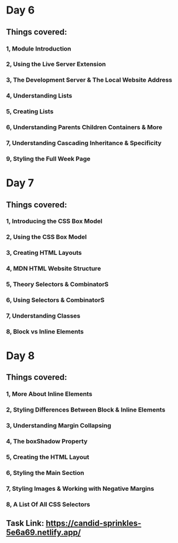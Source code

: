 # Day 6
## Things covered:
### 1, Module Introduction
### 2, Using the Live Server Extension
### 3, The Development Server & The Local Website Address
### 4, Understanding Lists
### 5, Creating Lists
### 6, Understanding Parents Children Containers & More
### 7, Understanding Cascading Inheritance & Specificity
### 9, Styling the Full Week Page
##
# Day 7
## Things covered:
### 1, Introducing the CSS Box Model
### 2, Using the CSS Box Model
### 3, Creating HTML Layouts
### 4, MDN HTML Website Structure
### 5, Theory Selectors & CombinatorS
### 6, Using Selectors & CombinatorS
### 7, Understanding Classes
### 8, Block vs Inline Elements
##
# Day 8
## Things covered:
### 1, More About Inline Elements
### 2, Styling Differences Between Block & Inline Elements
### 3, Understanding Margin Collapsing
### 4, The boxShadow Property
### 5, Creating the HTML Layout
### 6, Styling the Main Section
### 7, Styling Images & Working with Negative Margins
### 8, A List Of All CSS Selectors
##
## Task Link: https://candid-sprinkles-5e6a69.netlify.app/